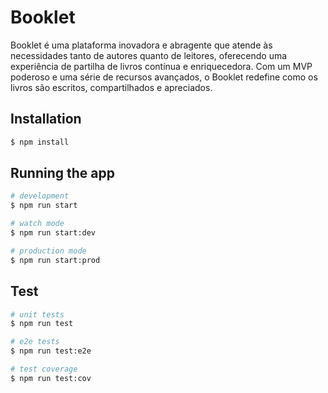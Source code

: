 # Booklet

Booklet é uma plataforma inovadora e abragente que atende às necessidades tanto de autores quanto de leitores, oferecendo uma experiência de partilha de livros contínua e enriquecedora. Com um MVP poderoso e uma série de recursos avançados, o Booklet redefine como os livros são escritos, compartilhados e apreciados.

## Installation

```bash
$ npm install
```

## Running the app

```bash
# development
$ npm run start

# watch mode
$ npm run start:dev

# production mode
$ npm run start:prod
```

## Test

```bash
# unit tests
$ npm run test

# e2e tests
$ npm run test:e2e

# test coverage
$ npm run test:cov
```

